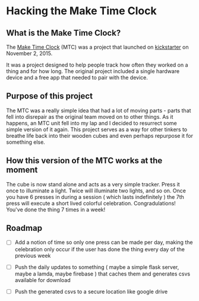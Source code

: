 # Hacking the Make Time Clock

## What is the Make Time Clock? 

The [Make Time Clock](https://www.maketimeclock.com/) (MTC) was a project that launched on [kickstarter](https://www.kickstarter.com/projects/chapambrose/make-time-clock-get-serious-about-side-projects/description) on November 2, 2015.

It was a project designed to help people track how often they worked on a thing and for how long. The original project included a single hardware device and a free app that needed to pair with the device. 
## Purpose of this project

The MTC was a really simple idea that had a lot of moving parts - parts that fell into disrepair as the original team moved on to other things. As it happens, an MTC unit fell into my lap and I decided to resurrect some simple version of it again. This project serves as a way for other tinkers to breathe life back into their wooden cubes and even perhaps repurpose it for something else.

## How this version of the MTC works at the moment

The cube is now stand alone and acts as a very simple tracker. Press it once to illuminate a light. Twice will illuminate two lights, and so on. Once you have 6 presses in during a session ( which lasts indefinitely ) the 7th press will execute a short lived colorful celebration. Congradulations! You've done the thing 7 times in a week!

## Roadmap

- [ ] Add a notion of time so only one press can be made per day, making the celebration only occur if the user has done the thing every day of the previous week
- [ ] Push the daily updates to something ( maybe a simple flask server, maybe a lamda, maybe firebase ) that caches them and generates csvs available for download
- [ ] Push the generated csvs to a secure location like google drive

